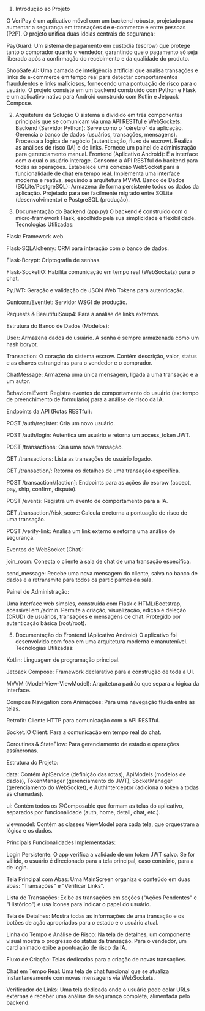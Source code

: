 1. Introdução ao Projeto
   
O VeriPay é um aplicativo móvel com um backend robusto, projetado para aumentar a segurança em transações de e-commerce e entre pessoas (P2P). O projeto unifica duas ideias centrais de segurança:

PayGuard: Um sistema de pagamento em custódia (escrow) que protege tanto o comprador quanto o vendedor, garantindo que o pagamento só seja liberado após a confirmação do recebimento e da qualidade do produto.

ShopSafe AI: Uma camada de inteligência artificial que analisa transações e links de e-commerce em tempo real para detectar comportamentos fraudulentos e links maliciosos, fornecendo uma pontuação de risco para o usuário.
O projeto consiste em um backend construído com Python e Flask e um aplicativo nativo para Android construído com Kotlin e Jetpack Compose.

2. Arquitetura da Solução
O sistema é dividido em três componentes principais que se comunicam via uma API RESTful e WebSockets:
Backend (Servidor Python):
Serve como o "cérebro" da aplicação.
Gerencia o banco de dados (usuários, transações, mensagens).
Processa a lógica de negócio (autenticação, fluxo de escrow).
Realiza as análises de risco (IA) e de links.
Fornece um painel de administração para gerenciamento manual.
Frontend (Aplicativo Android):
É a interface com a qual o usuário interage.
Consome a API RESTful do backend para todas as operações.
Estabelece uma conexão WebSocket para a funcionalidade de chat em tempo real.
Implementa uma interface moderna e reativa, seguindo a arquitetura MVVM.
Banco de Dados (SQLite/PostgreSQL):
Armazena de forma persistente todos os dados da aplicação. Projetado para ser facilmente migrado entre SQLite (desenvolvimento) e PostgreSQL (produção).

3. Documentação do Backend (app.py)
O backend é construído com o micro-framework Flask, escolhido pela sua simplicidade e flexibilidade.
Tecnologias Utilizadas:

Flask: Framework web.

Flask-SQLAlchemy: ORM para interação com o banco de dados.

Flask-Bcrypt: Criptografia de senhas.

Flask-SocketIO: Habilita comunicação em tempo real (WebSockets) para o chat.

PyJWT: Geração e validação de JSON Web Tokens para autenticação.

Gunicorn/Eventlet: Servidor WSGI de produção.

Requests & BeautifulSoup4: Para a análise de links externos.

Estrutura do Banco de Dados (Modelos):

User: Armazena dados do usuário. A senha é sempre armazenada como um hash bcrypt.

Transaction: O coração do sistema escrow. Contém descrição, valor, status e as chaves estrangeiras para o vendedor e o comprador.

ChatMessage: Armazena uma única mensagem, ligada a uma transação e a um autor.

BehavioralEvent: Registra eventos de comportamento do usuário (ex: tempo de preenchimento de formulário) para a análise de risco da IA.

Endpoints da API (Rotas RESTful):

POST /auth/register: Cria um novo usuário.

POST /auth/login: Autentica um usuário e retorna um access_token JWT.

POST /transactions: Cria uma nova transação.

GET /transactions: Lista as transações do usuário logado.

GET /transaction/<id>: Retorna os detalhes de uma transação específica.

POST /transaction/<id>/[action]: Endpoints para as ações do escrow (accept, pay, ship, confirm, dispute).

POST /events: Registra um evento de comportamento para a IA.

GET /transaction/<id>/risk_score: Calcula e retorna a pontuação de risco de uma transação.

POST /verify-link: Analisa um link externo e retorna uma análise de segurança.

Eventos de WebSocket (Chat):

join_room: Conecta o cliente à sala de chat de uma transação específica.

send_message: Recebe uma nova mensagem do cliente, salva no banco de dados e a retransmite para todos os participantes da sala.

Painel de Administração:

Uma interface web simples, construída com Flask e HTML/Bootstrap, acessível em /admin.
Permite a criação, visualização, edição e deleção (CRUD) de usuários, transações e mensagens de chat.
Protegido por autenticação básica (root/root).

5. Documentação do Frontend (Aplicativo Android)
O aplicativo foi desenvolvido com foco em uma arquitetura moderna e manutenível.
Tecnologias Utilizadas:

Kotlin: Linguagem de programação principal.

Jetpack Compose: Framework declarativo para a construção de toda a UI.

MVVM (Model-View-ViewModel): Arquitetura padrão que separa a lógica da interface.

Compose Navigation com Animações: Para uma navegação fluida entre as telas.

Retrofit: Cliente HTTP para comunicação com a API RESTful.

Socket.IO Client: Para a comunicação em tempo real do chat.

Coroutines & StateFlow: Para gerenciamento de estado e operações assíncronas.

Estrutura do Projeto:

data: Contém ApiService (definição das rotas), ApiModels (modelos de dados), TokenManager (gerenciamento do JWT), SocketManager (gerenciamento do WebSocket), e AuthInterceptor (adiciona o 
token a todas as chamadas).

ui: Contém todos os @Composable que formam as telas do aplicativo, separados por funcionalidade (auth, home, detail, chat, etc.).

viewmodel: Contém as classes ViewModel para cada tela, que orquestram a lógica e os dados.

Principais Funcionalidades Implementadas:

Login Persistente: O app verifica a validade de um token JWT salvo. Se for válido, o usuário é direcionado para a tela principal, caso contrário, para a de login.

Tela Principal com Abas: Uma MainScreen organiza o conteúdo em duas abas: "Transações" e "Verificar Links".

Lista de Transações: Exibe as transações em seções ("Ações Pendentes" e "Histórico") e usa ícones para indicar o papel do usuário.

Tela de Detalhes: Mostra todas as informações de uma transação e os botões de ação apropriados para o estado e o usuário atual.

Linha do Tempo e Análise de Risco: Na tela de detalhes, um componente visual mostra o progresso do status da transação. Para o vendedor, um card animado exibe a pontuação de risco da IA.

Fluxo de Criação: Telas dedicadas para a criação de novas transações.

Chat em Tempo Real: Uma tela de chat funcional que se atualiza instantaneamente com novas mensagens via WebSockets.

Verificador de Links: Uma tela dedicada onde o usuário pode colar URLs externas e receber uma análise de segurança completa, alimentada pelo backend.
